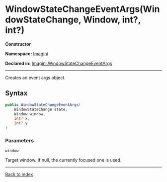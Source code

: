 # WindowStateChangeEventArgs(WindowStateChange, Window, int?, int?)

**Constructor**

**Namespace:** [Imagini](Imagini.md)

**Declared in:** [Imagini.WindowStateChangeEventArgs](Imagini.WindowStateChangeEventArgs.md)

------



Creates an event args object.


## Syntax

```csharp
public WindowStateChangeEventArgs(
	WindowStateChange state,
	Window window,
	int? x,
	int? y
)
```

### Parameters

`window`

Target window. If null, the currently focused one is used.

------

[Back to index](index.md)